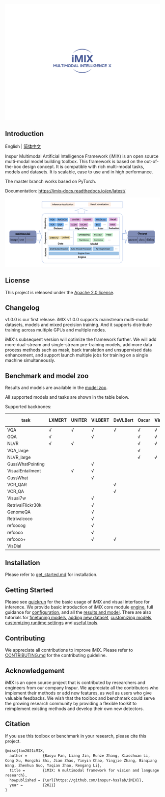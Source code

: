 <div align="center">
  <img src=".\resources\iMIX-LOGO.png" width="600"/>
</div>

## Introduction

English | [简体中文](README_zh-CN.md)

Inspur Multimodal Artificial Intelligence Framework (iMIX) is an open source multi-modal model building toolbox. This framework is based on the out-of-the-box design concept. It is compatible with rich multi-modal tasks, models and datasets. It is scalable, ease to use and in high performance.

The master branch works based on PyTorch.

Documentation: https://imix-docs.readthedocs.io/en/latest/

![demo_image](resources/0.png)

## License

This project is released under the [Apache 2.0 license](LICENSE).

## Changelog

v1.0.0 is our first release. iMIX v1.0.0 supports mainstream multi-modal datasets, models and mixed precision training. And it supports distribute training across multiple GPUs and multiple nodes.

iMIX's subsequent version will optimize the framework further. We will add more dual-stream and single-stream pre-training models, add more data process methods such as mask, back translation and unsupervised data enhancement, and support launch multiple jobs for training on a single machine simultaneously.

## Benchmark and model zoo

Results and models are available in the [model zoo](docs/getstart/model_zoo.md).

All supported models and tasks are shown in the table below.

Supported backbones:

| task              | LXMERT | UNITER | ViLBERT | DeVLBert | Oscar | VinVL | MCAN | LCGN | HGL  | R2C  | VisDial-BERT |
| ----------------- | ------ | ------ | ------- | -------- | ----- | ----- | ---- | ---- | ---- | ---- | ------------ |
| VQA               | √      | √      | √       | √        | √     | √     | √    |      |      |      |              |
| GQA               | √      |        | √       |          | √     | √     |      | √    |      |      |              |
| NLVR              | √      | √      |         |          | √     | √     |      |      |      |      |              |
| VQA_large         |        |        |         |          | √     |       |      |      |      |      |              |
| NLVR_large        |        |        |         |          | √     | √     |      |      |      |      |              |
| GussWhatPointing  |        |        | √       |          |       |       |      |      |      |      |              |
| VisualEntailment  |        | √      | √       |          |       |       |      |      |      |      |              |
| GussWhat          |        |        | √       |          |       |       |      |      |      |      |              |
| VCR_QAR           |        |        |         | √        |       |       |      |      | √    | √    |              |
| VCR_QA            |        |        |         | √        |       |       |      |      | √    | √    |              |
| Visual7w          |        |        | √       |          |       |       |      |      |      |      |              |
| RetrivalFlickr30k |        |        | √       |          |       |       |      |      |      |      |              |
| GenomeQA          |        |        | √       |          |       |       |      |      |      |      |              |
| Retrivalcoco      |        |        | √       |          |       |       |      |      |      |      |              |
| refcocog          |        |        | √       |          |       |       |      |      |      |      |              |
| refcoco           |        |        | √       |          |       |       |      |      |      |      |              |
| refcoco+          |        |        | √       | √        |       |       |      |      |      |      |              |
| VisDial           |        |        |         |          |       |       |      |      |      |      | √            |

## Installation

Please refer to [get_started.md](docs/getstart/get_started.md) for installation.

## Getting Started

Please see [quickrun](docs/Quickrun/1_exist_data_model.md) for the basic usage of iMIX and visual interface for inference.
We provide basic introduction of iMIX core module [engine](docs/tutorials/Tutorial-engine.md), full guidance for [configuration](docs/tutorials/Tutorial1-config.md), and all the [results and model](docs/getstart/model_zoo.md).
There are also tutorials for [finetuning models](docs/tutorials/Tutorial6-finetune.md), [adding new dataset](docs/tutorials/Tutorial2-customize_dataset.md), [customizing models](docs/tutorials/Tutorial3-customize_models.md), [customizing runtime settings](docs/tutorials/Tutorial4-customize_Schedule_and_Runtime_Settings.md) and [useful tools](docs/log_visualization.md).

## Contributing

We appreciate all contributions to improve iMIX. Please refer to [CONTRIBUTING.md](CONTRIBUTING.md) for the contributing guideline.

## Acknowledgement

iMIX is an open source project that is contributed by researchers and engineers from our company Inspur. We appreciate all the contributors who implement their methods or add new features, as well as users who give valuable feedbacks.
We wish that the toolbox and benchmark could serve the growing research community by providing a flexible toolkit to reimplement existing methods and develop their own new detectors.

## Citation

If you use this toolbox or benchmark in your research, please cite this project.

```
@misc{fan2021iMIX,
  author =       {Baoyu Fan, Liang Jin, Runze Zhang, Xiaochuan Li, Cong Xu, Hongzhi Shi, Jian Zhao, Yinyin Chao, Yingjie Zhang, Binqiang Wang, Zhenhua Guo, Yaqian Zhao, Rengang Li},
  title =        {iMIX: A multimodal framework for vision and language research},
  howpublished = {\url{https://github.com/inspur-hsslab/iMIX}},
  year =         {2021}
}
```
